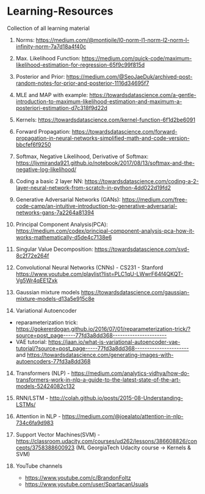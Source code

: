 # Learning-Resources
Collection of all learning material


1. Norms: https://medium.com/@montjoile/l0-norm-l1-norm-l2-norm-l-infinity-norm-7a7d18a4f40c

2. Max. Likelihood Function: https://medium.com/quick-code/maximum-likelihood-estimation-for-regression-65f9c99f815d

3. Posterior and Prior: https://medium.com/@SeoJaeDuk/archived-post-random-notes-for-prior-and-posterior-1116d34695f7

4. MLE and MAP with example:
https://towardsdatascience.com/a-gentle-introduction-to-maximum-likelihood-estimation-and-maximum-a-posteriori-estimation-d7c318f9d22d

5. Kernels: https://towardsdatascience.com/kernel-function-6f1d2be6091

6. Forward Propagation: https://towardsdatascience.com/forward-propagation-in-neural-networks-simplified-math-and-code-version-bbcfef6f9250

7. Softmax, Negative Likelihood, Derivative of Softmax: https://ljvmiranda921.github.io/notebook/2017/08/13/softmax-and-the-negative-log-likelihood/

8. Coding a basic 2 layer NN: https://towardsdatascience.com/coding-a-2-layer-neural-network-from-scratch-in-python-4dd022d19fd2

9. Generative Adversarial Networks (GANs): https://medium.com/free-code-camp/an-intuitive-introduction-to-generative-adversarial-networks-gans-7a2264a81394

10. Principal Component Analysis(PCA): https://medium.com/codex/principal-component-analysis-pca-how-it-works-mathematically-d5de4c7138e6
11. Singular Value Decomposition: https://towardsdatascience.com/svd-8c2f72e264f

11. Convolutional Neural Networks (CNNs) - CS231 - Stanford
https://www.youtube.com/playlist?list=PLC1qU-LWwrF64f4QKQT-Vg5Wr4qEE1Zxk

12. Gaussian mixture models
https://towardsdatascience.com/gaussian-mixture-models-d13a5e915c8e

13. Variational Autoencoder
 - reparameterization trick: https://gokererdogan.github.io/2016/07/01/reparameterization-trick/?source=post_page-----77fd3a8dd368----------------------
 - VAE tutorial: https://jaan.io/what-is-variational-autoencoder-vae-tutorial/?source=post_page-----77fd3a8dd368----------------------
 and
 https://towardsdatascience.com/generating-images-with-autoencoders-77fd3a8dd368
 
 14. Transformers (NLP) - https://medium.com/analytics-vidhya/how-do-transformers-work-in-nlp-a-guide-to-the-latest-state-of-the-art-models-52424082c132
 
 15. RNN/LSTM - http://colah.github.io/posts/2015-08-Understanding-LSTMs/
 
 16. Attention in NLP - https://medium.com/@joealato/attention-in-nlp-734c6fa9d983

 17. Support Vector Machines(SVM) - https://classroom.udacity.com/courses/ud262/lessons/386608826/concepts/3758388600923
     (ML GeorgiaTech Udacity course -> Kernels & SVM)
     
 18. YouTube channels
     - https://www.youtube.com/c/BrandonFoltz
     - https://www.youtube.com/user/SpartacanUsuals
